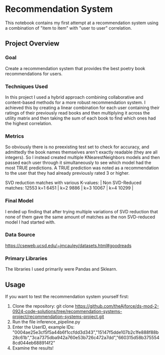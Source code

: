 # Recommendation System
This notebook contains my first attempt at a recommendation system using a combination of "item to item" with "user to user" correlation.

## Project Overview

### Goal
Create a recommendation system that provides the best poetry book recommendations for users.

### Techniques Used
In this project I used a hybrid approach combining collaborative and content-based methods for a more robust recommendation system. I achieved this by creating a linear combination for each user containing their ratings of their previously read books and then multiplying it across the utility matrix and then taking the sum of each book to find which ones had the highest correlation.

### Metrics
So obviously there is no preexisting test set to check for accuracy, and admittedly the book names themselves aren't exactly readable (they are all integers). So I instead created multiple KNearestNeighbors models and then passed each user through it simultaneously to see which model had the most TRUE predictions. A TRUE prediction was noted as a recommendation to the user that they had already previously rated 3 or higher.

SVD reduction matches with various K-values:    | Non SVD-Reduced matches: 12553
k=1     6451                                    | 
k=2     9886                                    |
k=3    10067                                    |
k=4    10299                                    |



### Final Model
I ended up finding that after trying multiple variations of SVD reduction that none of them gave the same amount of matches as the non SVD-reduced model I had started with.

### Data Source
<https://cseweb.ucsd.edu/~jmcauley/datasets.html#goodreads>

### Primary Libraries
The libraries I used primarily were Pandas and Sklearn.

## Usage
If you want to test the recommendation system yourself first:
1. Clone the repository: git clone https://github.com/theAjforce/ds-mod-2-0924-code-solutions/tree/recommendation-systems-project/recommendation-systems-project.git
2. Run the file inference_pipeline.py
3. Enter the UserID, example IDs: "0004ae25e3cf5f5a44b6f1ccfdd3d343","15147f5dde107b2c1fe888f88b28c61b","3ca7375dba942a760e53b726c472a7dd","660315d58b3755548cd044eb688914f2"
4. Examine the results!

